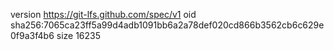 version https://git-lfs.github.com/spec/v1
oid sha256:7065ca23ff5a99d4adb1091bb6a2a78def020cd866b3562cb6c629e0f9a3f4b6
size 16235
